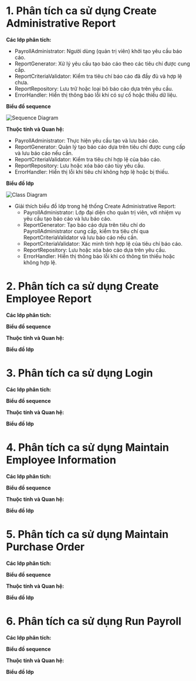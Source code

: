 # 1. Phân tích ca sử dụng Create Administrative Report
**Các lớp phân tích:**
- PayrollAdministrator: Người dùng (quản trị viên) khởi tạo yêu cầu báo cáo.
- ReportGenerator: Xử lý yêu cầu tạo báo cáo theo các tiêu chí được cung cấp.
- ReportCriteriaValidator: Kiểm tra tiêu chí báo cáo đã đầy đủ và hợp lệ chưa.
- ReportRepository: Lưu trữ hoặc loại bỏ báo cáo dựa trên yêu cầu.
- ErrorHandler: Hiển thị thông báo lỗi khi có sự cố hoặc thiếu dữ liệu.
  
**Biểu đồ sequence**

![Sequence Diagram](https://www.planttext.com/api/plantuml/png/UhzxlqDnIM9HIMbk3bTnTcQUGb5-SIfNOd99Vf52G69bKNvEZcDARcPUPd59KI9Ga0kRe8AkdK9GQa5-KObxQbugMCXA8VBmgbA5v8UxbfSgb3pSjJ1V8Uama4W64bneQX7QdOioIrABCXF34dCoKo36H1nUcAnGal5mzqOWbGasC-FmMWp3C7HYTLC8mW2WYOiB578Uxcx7xHnadOIzW2rah1GyCX_kRiu3-w0RIJyvmPXpR4CfEKv0Zed3g_8KoWulK2W3EQUa21WG85E9TuvpQLuwoAob1LZCmXsI8B8u4oXKQQNWWyqR20KAkjZiTOAfLpWoyV1YYACTKlDIGEaM0000__y30000)

**Thuộc tính và Quan hệ:**

- PayrollAdministrator: Thực hiện yêu cầu tạo và lưu báo cáo.
- ReportGenerator: Quản lý tạo báo cáo dựa trên tiêu chí được cung cấp và lưu báo cáo nếu cần.
- ReportCriteriaValidator: Kiểm tra tiêu chí hợp lệ của báo cáo.
- ReportRepository: Lưu hoặc xóa báo cáo tùy yêu cầu.
- ErrorHandler: Hiển thị lỗi khi tiêu chí không hợp lệ hoặc bị thiếu.
      
**Biểu đồ lớp**

![Class Diagram](https://www.planttext.com/api/plantuml/png/V55B2i8m4Dtd55tgmYj8fOWkHS7zqCnYC2PrPbeeuibSU2IlO6Ch3LNC8f1vlxpaUN_aei1QdvsH4_cCWw0f7OXaEsWvEBUoP_8aog21iwl9kiLugL5qZrLWBHX1AVZPFCKEq62FT_ER6JpxoGOzfdPbT1ZPSIH_v0MJ8XCSmP5DR9h-Z1_yMnbteKxH3f8OCoHQTAYOQjRCWRVWhSDFX2Mf7BHlfAV-VAN5OZcjQgRLHyvNdp_SiS5FKdfbawEtyMDV0000__y30000)
- Giải thích biểu đồ lớp trong hệ thống Create Administrative Report:
  + PayrollAdministrator: Lớp đại diện cho quản trị viên, với nhiệm vụ yêu cầu tạo báo cáo và lưu báo cáo.
  + ReportGenerator: Tạo báo cáo dựa trên tiêu chí do PayrollAdministrator cung cấp, kiểm tra tiêu chí qua ReportCriteriaValidator và lưu báo cáo nếu cần.
  + ReportCriteriaValidator: Xác minh tính hợp lệ của tiêu chí báo cáo.
  + ReportRepository: Lưu hoặc xóa báo cáo dựa trên yêu cầu.
  + ErrorHandler: Hiển thị thông báo lỗi khi có thông tin thiếu hoặc không hợp lệ.
# 2. Phân tích ca sử dụng Create Employee Report
**Các lớp phân tích:**

**Biểu đồ sequence**

**Thuộc tính và Quan hệ:**

**Biểu đồ lớp**
# 3. Phân tích ca sử dụng Login
**Các lớp phân tích:**

**Biểu đồ sequence**

**Thuộc tính và Quan hệ:**

**Biểu đồ lớp**
# 4. Phân tích ca sử dụng Maintain Employee Information
**Các lớp phân tích:**

**Biểu đồ sequence**

**Thuộc tính và Quan hệ:**

**Biểu đồ lớp**
# 5. Phân tích ca sử dụng Maintain Purchase Order
**Các lớp phân tích:**

**Biểu đồ sequence**

**Thuộc tính và Quan hệ:**

**Biểu đồ lớp**
# 6. Phân tích ca sử dụng Run Payroll
**Các lớp phân tích:**

**Biểu đồ sequence**

**Thuộc tính và Quan hệ:**

**Biểu đồ lớp**
